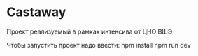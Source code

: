 # Castaway
Проект реализуемый в рамках интенсива от ЦНО ВШЭ

Чтобы запустить проект надо ввести: 
npm install
npm run dev